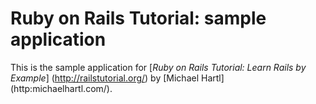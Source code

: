 # Ruby on Rails Tutorial: sample application

This is the sample application for 
[*Ruby on Rails Tutorial: Learn Rails by Example*] (http://railstutorial.org/)
by [Michael Hartl] (http:michaelhartl.com/).